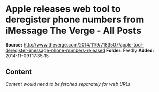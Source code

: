 # Apple releases web tool to deregister phone numbers from iMessage The Verge - All Posts

**Source:** http://www.theverge.com/2014/11/9/7183507/apple-tool-deregister-imessage-phone-numbers-released
**Folder:** Feedly
**Added:** 2014-11-09T17:35:15




## Content
*Content would need to be fetched separately for web URLs*

